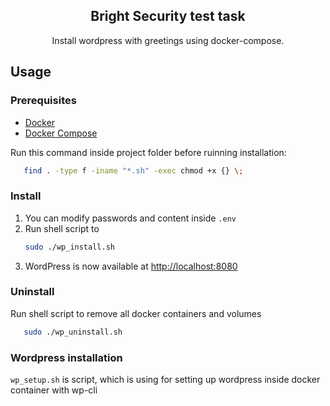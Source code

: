 <h2 align="center">Bright Security test task</h2>

  <p align="center">
    Install wordpress with greetings using docker-compose.
</div>

## Usage
### Prerequisites
* [Docker](https://www.docker.com/)
* [Docker Compose](https://docs.docker.com/compose/)

Run this command inside project folder before ruinning installation:
```sh
   find . -type f -iname "*.sh" -exec chmod +x {} \;
```

### Install

1. You can modify passwords and content inside ```.env```
2. Run shell script to
   ```sh
   sudo ./wp_install.sh
   ```
3. WordPress is now available at [http://localhost:8080]( http://localhost:8080)



### Uninstall

Run shell script to remove all docker containers and volumes
```sh
   sudo ./wp_uninstall.sh
```
### Wordpress installation

```wp_setup.sh``` is script, which is using for setting up wordpress inside docker container with wp-cli
